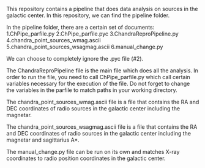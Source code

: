 This repository contains a pipeline that does data analysis on sources in the galactic center. 
In this repository, we can find the pipeline folder.

In the pipeline folder, there are a certain set of documents: 
1.ChPipe_parfile.py
2.ChPipe_parfile.pyc
3.ChandraReproPipeline.py
4.chandra_point_sources_wmag.ascii
5.chandra_point_sources_wsagmag.ascii
6.manual_change.py

We can choose to completely ignore the .pyc file (#2).

The ChandraReproPipeline file is the main file which does all the analysis. In order to run the file,
you need to call ChPipe_parfile.py which call certain variables necessary for the execution of the file. 
Do not forget to change the variables in the parfile to match paths in your working directory. 

The chandra_point_sources_wmag.ascii file is a file that contains the RA and DEC coordinates of radio sources in the galactic center including the magnetar. 

The chandra_point_sources_wsagmag.ascii file is a file that contains the RA and DEC coordinates of radio sources in the galactic center including the magnetar and sagittarius A*. 

The manual_change.py file can be run on its own and matches X-ray coordinates to radio position coordinates in the galactic center. 
